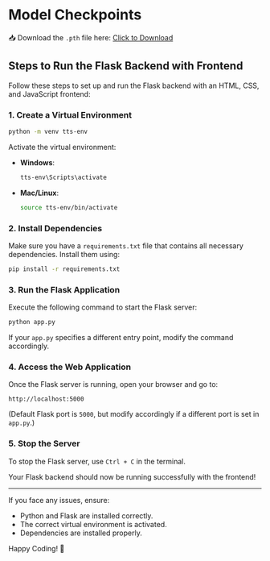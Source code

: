 # Model Checkpoints  
📥 Download the `.pth` file here: [Click to Download](https://drive.google.com/file/d/1GfbKO41Zb_6EhWpRzPRJZgVUJK8CuQsK/view?usp=sharing)

## Steps to Run the Flask Backend with Frontend

Follow these steps to set up and run the Flask backend with an HTML, CSS, and JavaScript frontend:

### 1. Create a Virtual Environment
```bash
python -m venv tts-env
```
Activate the virtual environment:
- **Windows**:  
  ```bash
  tts-env\Scripts\activate
  ```
- **Mac/Linux**:  
  ```bash
  source tts-env/bin/activate
  ```

### 2. Install Dependencies
Make sure you have a `requirements.txt` file that contains all necessary dependencies. Install them using:
```bash
pip install -r requirements.txt
```

### 3. Run the Flask Application
Execute the following command to start the Flask server:
```bash
python app.py
```
If your `app.py` specifies a different entry point, modify the command accordingly.

### 4. Access the Web Application
Once the Flask server is running, open your browser and go to:
```
http://localhost:5000
```
(Default Flask port is `5000`, but modify accordingly if a different port is set in `app.py`.)


### 5. Stop the Server
To stop the Flask server, use `Ctrl + C` in the terminal.

Your Flask backend should now be running successfully with the frontend!

---
If you face any issues, ensure:
- Python and Flask are installed correctly.
- The correct virtual environment is activated.
- Dependencies are installed properly.

Happy Coding! 🚀

